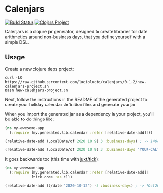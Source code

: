# Calenjars
[![Build Status](https://travis-ci.com/luciolucio/calenjars.svg?branch=master)](https://travis-ci.com/luciolucio/calenjars)
[![Clojars Project](https://img.shields.io/clojars/v/luciolucio/calenjars.svg)](https://clojars.org/luciolucio/calenjars)

Calenjars is a clojure jar generator, designed to create libraries for date
arithmetics around non-business days, that you define yourself with a simple DSL.

## Usage

Create a new clojure deps project:

```
curl -LO https://raw.githubusercontent.com/luciolucio/calenjars/0.1.2/new-calenjars-project.sh
bash new-calenjars-project.sh
```

Next, follow the instructions in the README of the generated project to create
your holiday calendar definition files and generate your jar

When you import the generated jar as a dependency in your project, you'll be able to do things like:

```clj
(ns my-awesome-app
  (:require [my.generated.lib.calendar :refer [relative-date-add]]))

(relative-date-add (LocalDate/of 2020 10 9) 3 :business-days) ; -> 14Oct2020. Skips weekends.

(relative-date-add (LocalDate/of 2020 10 9) 3 :business-days "YOUR-CAL") ; Will skip weekends and any holidays defined by YOUR-CAL
```

It goes backwards too (this time with [juxt/tick](https://www.juxt.land/tick/docs/index.html)):

```clj
(ns my-awesome-app
  (:require [my.generated.lib.calendar :refer [relative-date-add]]
            [tick.core :as t]))

(relative-date-add (t/date "2020-10-12") -3 :business-days) ; -> 7Oct2020
```
